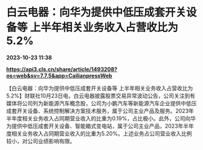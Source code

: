 # 白云电器：向华为提供中低压成套开关设备等 上半年相关业务收入占营收比为5.2%

**2023-10-23 11:38**

**https://api3.cls.cn/share/article/1493208?os=web&sv=7.7.5&app=CailianpressWeb**

【白云电器：向华为提供中低压成套开关设备等 上半年相关业务收入占营收比为5.2%】财联社10月23日电，白云电器披露股票交易异常波动公告，公司关注到有媒体将公司列为新能源汽车概念股，公司为小鹏汽车等新能源汽车企业提供中低压成套开关设备、系统控制解决方案技术服务，属于公司主业产品及服务。2023年半年度相关业务收入占同期营业收入的比重为0.19%，占比极小。此外，公司向华为提供中低压成套开关设备、智能箱式变电站，属于公司主业产品，2023年半年度相关业务收入占同期营业收入的比重为5.20%。上述业务占公司营业收入比例较小，对公司业绩影响有限。